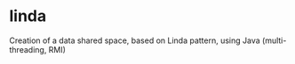 linda
=====

Creation of a data shared space, based on Linda pattern, using Java (multi-threading, RMI)
